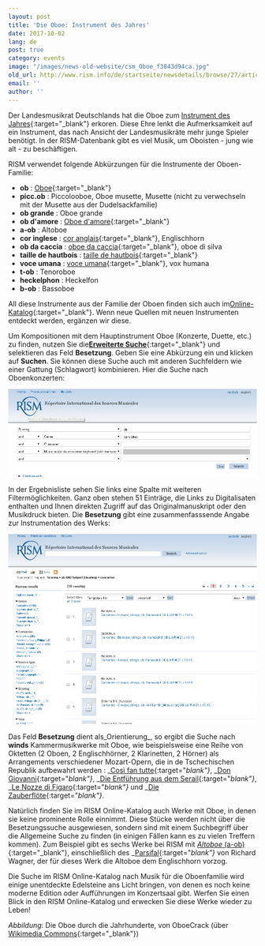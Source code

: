 ```yaml
---
layout: post
title: 'Die Oboe: Instrument des Jahres'
date: 2017-10-02
lang: de
post: true
category: events
image: "/images/news-old-website/csm_Oboe_f3843d94ca.jpg"
old_url: http://www.rism.info/de/startseite/newsdetails/browse/27/article/64/the-oboe-instrument-of-the-year.html
email: ''
author: ''
---
```


Der Landesmusikrat Deutschlands hat die Oboe zum [Instrument des Jahres](http://www.instrument-des-jahres.de/){:target="_blank"} erkoren. Diese Ehre lenkt die Aufmerksamkeit auf ein Instrument, das nach Ansicht der Landesmusikräte mehr junge Spieler benötigt. In der RISM-Datenbank gibt es viel Musik, um Oboisten - jung wie alt - zu beschäftigen.

RISM verwendet folgende Abkürzungen für die Instrumente der Oboen-Familie:

- **ob** : [Oboe](http://www.mimo-international.com/MIMO/doc/IFD/OAI_SMS_MM_POST_312/oboe){:target="_blank"}
- **picc.ob** : Piccolooboe, Oboe musette, Musette (nicht zu verwechseln mit der Musette aus der Dudelsackfamilie)
- **ob grande** : Oboe grande
- **ob d'amore** : [Oboe d'amore](https://mimo-international.com/MIMO/doc/IFD/OAI_RMAH_123119_NL){:target="_blank"}
- **a-ob** : Altoboe
- **cor inglese** : [cor anglais](http://www.mimo-international.com/MIMO/doc/IFD/OAI_ULEI_M0004622/englischhorn){:target="_blank"}, Englischhorn
- **ob da caccia** : [oboe da caccia](http://www.mimo-international.com/MIMO/doc/IFD/OAI_CIMU_ALOES_0157981/hautbois-de-chasse){:target="_blank"}, oboe di silva
- **taille de hautbois** : [taille de hautbois](http://www.mimo-international.com/MIMO/doc/IFD/OAI_CIMU_ALOES_0874852){:target="_blank"}
- **voce umana** : [voce umana](http://www.mimo-international.com/MIMO/doc/IFD/OAI_CIMU_ALOES_0160341/hautbois-tenor-vox-humana){:target="_blank"}, vox humana
- **t-ob** : Tenoroboe
- **heckelphon** : Heckelfon
- **b-ob** : Bassoboe

All diese Instrumente aus der Familie der Oboen finden sich auch im[Online-Katalog](https://opac.rism.info/metaopac/start.do?View=rism){:target="_blank"}. Wenn neue Quellen mit neuen Instrumenten entdeckt werden, ergänzen wir diese.

Um Kompositionen mit dem Hauptinstrument Oboe (Konzerte, Duette, etc.) zu finden, nutzen Sie die[**Erweiterte Suche**](https://opac.rism.info/metaopac/start.do?View=rism&SearchType=2&Language=en){:target="_blank"} und selektieren das Feld **Besetzung**. Geben Sie eine Abkürzung ein und klicken auf **Suchen**. Sie können diese Suche auch mit anderen Suchfeldern wie einer Gattung (Schlagwort) kombinieren. Hier die Suche nach Oboenkonzerten:

![Search for oboe concertos](/resources-old-website/news/oboe_search_concerto_1005x355.jpg)

In der Ergebnisliste sehen Sie links eine Spalte mit weiteren Filtermöglichkeiten. Ganz oben stehen 51 Einträge, die Links zu Digitalisaten enthalten und Ihnen direkten Zugriff auf das Originalmanuskript oder den Musikdruck bieten. Die **Besetzung** gibt eine zusammenfasssende Angabe zur Instrumentation des Werks:

![Search results](/resources-old-website/news/oboe_Scoring_results_1004x767.jpg)

Das Feld **Besetzung** dient als_Orientierung_, so ergibt die Suche nach **winds** Kammermusikwerke mit Oboe, wie beispielsweise eine Reihe von Oktetten (2 Oboen, 2 Englischhörner, 2 Klarinetten, 2 Hörner) als Arrangements verschiedener Mozart-Opern, die in de Tschechischen Republik aufbewahrt werden : _[Così fan tutte](https://opac.rism.info/search?id=550032840&Language=en){:target="_blank"}_, _[Don Giovanni](https://opac.rism.info/search?id=550032835&Language=en){:target="_blank"}_, _[Die Entführung aus dem Serail](https://opac.rism.info/search?id=550032914&Language=en){:target="_blank"}_, _[Le Nozze di Figaro](https://opac.rism.info/search?id=550032885&Language=en){:target="_blank"}_ und _[Die Zauberflöte](https://opac.rism.info/search?id=550032852&Language=en){:target="_blank"}_.

Natürlich finden Sie im RISM Online-Katalog auch Werke mit Oboe, in denen sie keine prominente Rolle einnimmt. Diese Stücke werden nicht über die Besetzungssuche ausgewiesen, sondern sind mit einem Suchbegriff über die Allgemeine Suche zu finden (in einigen Fällen kann es zu vielen Treffern kommen). Zum Beispiel gibt es sechs Werke bei RISM mit [_Altoboe_ (a-ob)](https://opac.rism.info/search?View=rism&q=a-ob&Language=en){:target="_blank"}, einschließlich des _[Parsifal](https://opac.rism.info/search?id=854003136&Language=en){:target="_blank"}_ von Richard Wagner, der für dieses Werk die Altoboe dem Englischhorn vorzog.

Die Suche im RISM Online-Katalog nach Musik für die Oboenfamilie wird einige unentdeckte Edelsteine ans Licht bringen, von denen es noch keine moderne Edition oder Aufführungen im Konzertsaal gibt. Werfen Sie einen Blick in den RISM Online-Katalog und erwecken Sie diese Werke wieder zu Leben!

_Abbildung_: Die Oboe durch die Jahrhunderte, von OboeCrack (über [Wikimedia Commons](https://de.wikipedia.org/wiki/Datei:Cu_oboe.jpg){:target="_blank"})
